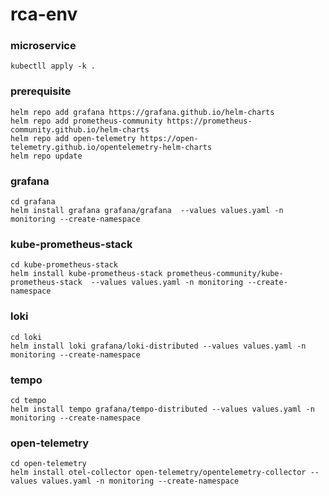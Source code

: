 # rca-env

### microservice

```shell
kubectll apply -k .
```

### prerequisite

```shell
helm repo add grafana https://grafana.github.io/helm-charts
helm repo add prometheus-community https://prometheus-community.github.io/helm-charts
helm repo add open-telemetry https://open-telemetry.github.io/opentelemetry-helm-charts
helm repo update
```

### grafana

```shell
cd grafana
helm install grafana grafana/grafana  --values values.yaml -n monitoring --create-namespace
```

### kube-prometheus-stack

```shell
cd kube-prometheus-stack
helm install kube-prometheus-stack prometheus-community/kube-prometheus-stack  --values values.yaml -n monitoring --create-namespace
```

### loki

```shell
cd loki
helm install loki grafana/loki-distributed --values values.yaml -n monitoring --create-namespace
```

### tempo

```shell
cd tempo
helm install tempo grafana/tempo-distributed --values values.yaml -n monitoring --create-namespace
```

### open-telemetry

```shell
cd open-telemetry
helm install otel-collector open-telemetry/opentelemetry-collector --values values.yaml -n monitoring --create-namespace
```